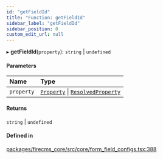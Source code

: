 ```yaml
---
id: "getFieldId"
title: "Function: getFieldId"
sidebar_label: "getFieldId"
sidebar_position: 0
custom_edit_url: null
---
```


▸ **getFieldId**(`property`): `string` \| `undefined`

#### Parameters

| Name | Type |
| :------ | :------ |
| `property` | [`Property`](../types/Property.md) \| [`ResolvedProperty`](../types/ResolvedProperty.md) |

#### Returns

`string` \| `undefined`

#### Defined in

[packages/firecms_core/src/core/form_field_configs.tsx:388](https://github.com/FireCMSco/firecms/blob/d45f3739/packages/firecms_core/src/core/form_field_configs.tsx#L388)
